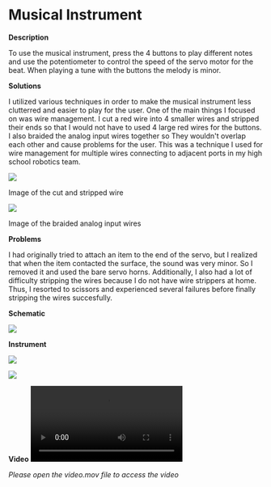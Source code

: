 # Musical Instrument

**Description**

To use the musical instrument, press the 4 buttons to play different notes and use the potentiometer to control the speed of the servo motor for the beat. When playing a tune with the buttons the melody is minor.

**Solutions**

I utilized various techniques in order to make the musical instrument less clutterred and easier to play for the user. One of the main things I focused on was wire management. I cut a red wire into 4 smaller wires and stripped their ends so that I would not have to used 4 large red wires for the buttons. I also braided the analog input wires together so They wouldn't overlap each other and cause problems for the user. This was a technique I used for wire management for multiple wires connecting to adjacent ports in my high school robotics team.

![](wire.jpg)

Image of the cut and stripped wire

![](braidedwires.jpg)

Image of the braided analog input wires

**Problems**

I had originally tried to attach an item to the end of the servo, but I realized that when the item contacted the surface, the sound was very minor. So I removed it and used the bare servo horns. Additionally, I also had a lot of difficulty stripping the wires because I do not have wire strippers at home. Thus, I resorted to scissors and experienced several failures before finally stripping the wires succesfully.

**Schematic**

![](schematic.jpg)

**Instrument**

![](instrument.jpg)

![](closeup.jpg)

**Video**
![](video.mov)

*Please open the video.mov file to access the video*
